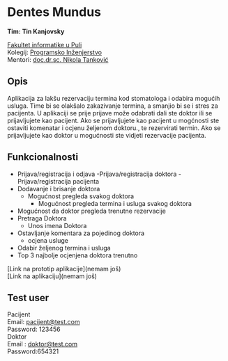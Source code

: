 # Dentes Mundus

**Tim: Tin Kanjovsky <br />**

[Fakultet informatike u Puli](https://fipu.unipu.hr/) <br />
Kolegij: [Programsko Inženjerstvo](https://www.notion.so/fiputreca/Programsko-in-enjerstvo-e353945331df468e8382cdad1e91c4b8) <br />
Mentori: [doc.dr.sc. Nikola Tanković](https://www.notion.so/Kontakt-stranica-875574d1b92248b1a8e90dae52cd29a9) <br />

## Opis

Aplikacija za lakšu rezervaciju termina kod stomatologa i odabira mogućih usluga. Time bi se olakšalo zakazivanje termina, a smanjio bi se i stres za pacijenta.
U aplikaciji se prije prijave može odabrati dali ste doktor ili se prijavljujete kao pacijent. Ako se prijavljujete kao pacijent u mogćnosti ste ostaviti komenatar i ocjenu željenom doktoru., te rezervirati termin. Ako se prijavljujete kao doktor u mogućnosti ste vidjeti rezervacije pacijenta.

## Funkcionalnosti

- Prijava/registracija i odjava
  -Prijava/registracija doktora
  -Prijava/registracija pacijenta
- Dodavanje i brisanje doktora
  - Mogućnost pregleda svakog doktora
    - Mogućnost pregleda termina i usluga svakog doktora
- Mogućnost da doktor pregleda trenutne rezervacije
- Pretraga Doktora
  - Unos imena Doktora
- Ostavljanje komentara za pojedinog doktora
  - ocjena usluge
- Odabir željenog termina i usluga
- Top 3 najbolje ocjenjena doktora trenutno

[Link na prototip aplikacije](nemam još)<br />
[Link na aplikaciju](nemam još)

## Test user

Pacijent <br />
Email: pacijent@test.com <br />
Password: 123456
<br />
Doktor<br />
Email : doktor@test.com <br />
Password:654321
